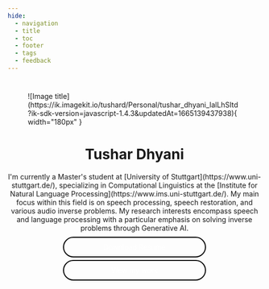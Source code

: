 ```yaml
---
hide:
  - navigation
  - title
  - toc
  - footer
  - tags
  - feedback
---
```

#
<style>
body p{
max-width: 800px;
text-align:justify
}
img{
  border-radius: 50%;
}

#lead{
  margin:25px;
	position:relative;
	padding:25px;
	overflow:visible;
}
#lead-content{
	position:absolute;
	z-index:10;
	top:50%;
	left:50%;
	-webkit-transform:translate(-50%, -50%);
	transform:translate(-50%, -50%);
	text-align:center

}

.btn-rounded-white{
	display:inline-block;
	color:#fff;
	padding:10px 15px;
	margin: 5px 10px 0px 10px;
	border:2px solid #000;
	border-radius:25px;
  width: 250px;
	text-decoration:none;
}
.btn-rounded-white:hover{
	color: #17a589 ;
	background:#E9E9E9;
	text-decoration:none;
}
</style>


<!-- <div class="container">       
  <img src="https://ik.imagekit.io/tushard/Personal/20220608_161519_tight_crop_Y-30atN30.jpg?ik-sdk-version=javascript-1.4.3&updatedAt=1665080526838" class="rounded-circle mx-auto d-block" alt="Cinque Terre" width="250"> 
</div> -->



<figure markdown >
  ![Image title](https://ik.imagekit.io/tushard/Personal/tushar_dhyani_lalLhSItd?ik-sdk-version=javascript-1.4.3&updatedAt=1665139437938){ width="180px" }
  <figcaption></figcaption>
</figure>

<center>
<h1>Tushar Dhyani</h1>
<div max_width="200px" markdown >
I'm currently a Master's student at [University of Stuttgart](https://www.uni-stuttgart.de/), specializing in Computational Linguistics at the [Institute for Natural Language Processing](https://www.ims.uni-stuttgart.de/). My main focus within this field is on speech processing, speech restoration, and various audio inverse problems. My research interests encompass speech and language processing with a particular emphasis on solving inverse problems through Generative AI.


</div>

<div id="lead">
  <div id="lead-content">
      <a href="./files/Tushar_dhyani_cv.pdf" target="_blank" class="btn-rounded-white">Download Resume</a> 
      <a href="Projects/" class="btn-rounded-white">View my work</a> 
  </div>
</div>

</center>



